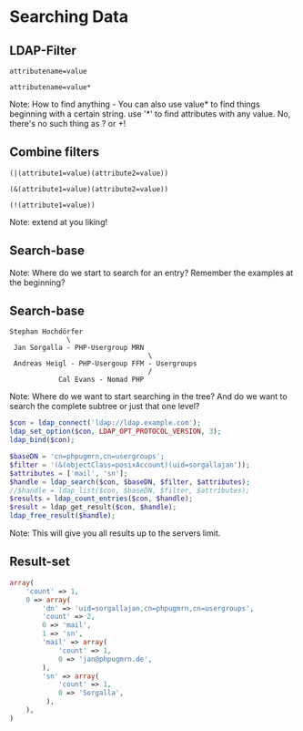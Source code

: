 # Searching Data




## LDAP-Filter

<pre><code class="php hljs">attributename=value</code></pre><!-- .element: class="fragment" -->
<pre><code class="php hljs">attributename=value*</code></pre><!-- .element: class="fragment" -->

Note:
How to find anything - You can also use value* to find things beginning with a certain string.
use '*' to find attributes with any value. No, there's no such thing as ? or +!




## Combine filters

<pre><code class="php hljs">(|(attribute1=value)(attribute2=value))</code></pre><!-- .element: class="fragment" -->
<pre><code class="php hljs">(&(attribute1=value)(attribute2=value))</code></pre><!-- .element: class="fragment" -->
<pre><code class="php hljs">(!(attribute1=value))</code></pre><!-- .element: class="fragment" -->

Note:
extend at you liking!




## Search-base

Note:
Where do we start to search for an entry? Remember the examples at the beginning?




## Search-base

```plain
Stephan Hochdörfer
              \
 Jan Sorgalla - PHP-Usergroup MRN
                                  \
 Andreas Heigl - PHP-Usergoup FFM - Usergroups
                                  /
            Cal Evans - Nomad PHP
```
Note:
Where do we want to start searching in the tree? And do we want to search the complete subtree or just that one level?




```php
$con = ldap_connect('ldap://ldap.example.com');
ldap_set_option($con, LDAP_OPT_PROTOCOL_VERSION, 3);
ldap_bind($con);

$baseDN = 'cn=phpugmrn,cn=usergroups';
$filter = '(&(objectClass=posixAccount)(uid=sorgallajan'));
$attributes = ['mail', 'sn'];
$handle = ldap_search($con, $baseDN, $filter, $attributes);
//$handle = ldap_list($con, $baseDN, $filter, $attributes);
$results = ldap_count_entries($con, $handle);
$result = ldap_get_result($con, $handle);
ldap_free_result($handle);
```
Note:
This will give you all results up to the servers limit.




## Result-set




```php
array(
    'count' => 1,
    0 => array(
        'dn' => 'uid=sorgallajan,cn=phpugmrn,cn=usergroups',
        'count' => 2,
        0 => 'mail',
        1 => 'sn',
        'mail' => array(
            'count' => 1,
            0 => 'jan@phpugmrn.de',
        ),
        'sn' => array(
            'count' => 1,
            0 => 'Sorgalla',
         ),
    ),
)
```